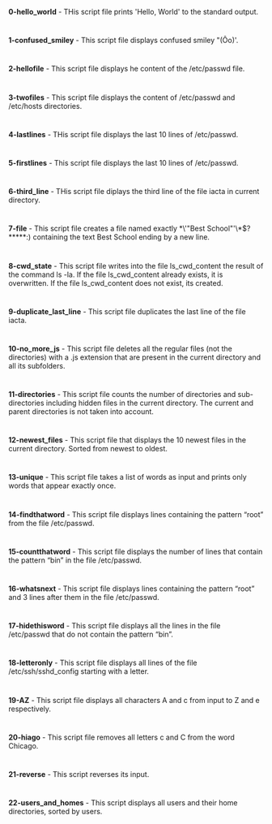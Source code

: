 **0-hello_world** - THis script file prints 'Hello, World' to the standard output.
#
**1-confused_smiley** - This script file displays confused smiley "(Ôo)'.
#
**2-hellofile** - This script file displays he content of the /etc/passwd file.
#
**3-twofiles** - This script file displays  the content of /etc/passwd and /etc/hosts directories.
#
**4-lastlines** - THis script file displays the last 10 lines of /etc/passwd.
#
**5-firstlines** - This script file displays the last 10 lines of /etc/passwd.
#
**6-third_line** - THis script file diplays the third line of the file iacta in current directory.
#
**7-file** - This script file  creates a file named exactly \*\\'"Best School"\'\\*$\?\*\*\*\*\*:) containing the text Best School ending by a new line.
#
**8-cwd_state** - This script file writes into the file ls_cwd_content the result of the command ls -la. If the file ls_cwd_content already exists, it is overwritten. If the file ls_cwd_content does not exist, its created.
#
**9-duplicate_last_line** - This script file duplicates the last line of the file iacta.
#
**10-no_more_js** - This script file deletes all the regular files (not the directories) with a .js extension that are present in the current directory and all its subfolders.
#
**11-directories** - This script file counts the number of directories and sub-directories including hidden files in the current directory. The current and parent directories is not taken into account.
#
**12-newest_files** - This script file that displays the 10 newest files in the current directory. Sorted from newest to oldest.
#
**13-unique** - This script file takes a list of words as input and prints only words that appear exactly once.
#
**14-findthatword** - This script file displays lines containing the pattern “root” from the file /etc/passwd.
#
**15-countthatword** - This script file displays the number of lines that contain the pattern “bin” in the file /etc/passwd.
#
**16-whatsnext** - This script file displays lines containing the pattern “root” and 3 lines after them in the file /etc/passwd.
#
**17-hidethisword** - This script file displays all the lines in the file /etc/passwd that do not contain the pattern “bin”.
#
**18-letteronly** - This script file displays all lines of the file /etc/ssh/sshd_config starting with a letter.
#
**19-AZ** - This script file displays  all characters A and c from input to Z and e respectively.
#
**20-hiago** - This script file removes all letters c and C from the word Chicago.
#
**21-reverse** - This script reverses its input.
#
**22-users_and_homes** - This script displays all users and their home directories, sorted by users.
